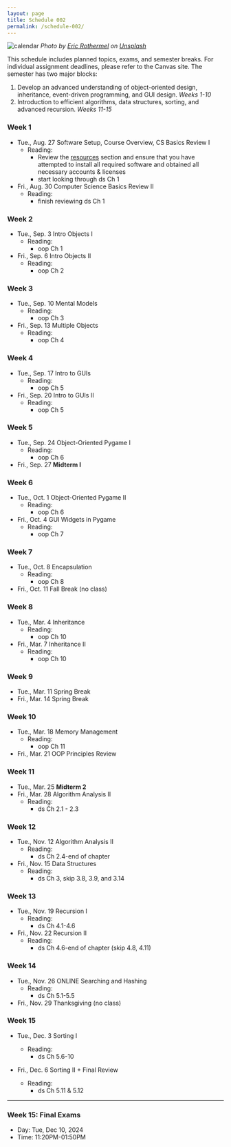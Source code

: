 ```yaml
---
layout: page
title: Schedule 002
permalink: /schedule-002/
---
```


![calendar](/img/eric-rothermel-FoKO4DpXamQ-unsplash-med.jpg)
*Photo by <a href="https://unsplash.com/@erothermel?utm_source=unsplash&utm_medium=referral&utm_content=creditCopyText">Eric Rothermel</a> on <a href="https://unsplash.com/s/photos/calendar?utm_source=unsplash&utm_medium=referral&utm_content=creditCopyText">Unsplash</a>*

This schedule includes planned topics, exams, and semester breaks. For individual assignment deadlines, please refer to the Canvas site. The semester has two major blocks:
1. Develop an advanced understanding of object-oriented design, inheritance, event-driven programming, and GUI design. *Weeks 1-10*
1. Introduction to efficient algorithms, data structures, sorting, and advanced recursion. *Weeks 11-15*

### Week 1 
- Tue., Aug. 27 Software Setup, Course Overview, CS Basics Review I
   - Reading: 
     - Review the [resources](/resources) section and ensure that you have attempted to install all required software and obtained all necessary accounts & licenses
     - start looking through ds Ch 1
- Fri., Aug. 30 Computer Science Basics Review II
   - Reading:
     - finish reviewing ds Ch 1

### Week 2
- Tue., Sep. 3 Intro Objects I
  - Reading: 
    - oop Ch 1
- Fri., Sep. 6 Intro Objects II
  - Reading: 
    - oop Ch 2

### Week 3
- Tue., Sep. 10 Mental Models
  - Reading: 
    - oop Ch 3
- Fri., Sep. 13 Multiple Objects
  - Reading: 
    - oop Ch 4

### Week 4
- Tue., Sep. 17 Intro to GUIs
  - Reading:
    - oop Ch 5
- Fri., Sep. 20 Intro to GUIs II
  - Reading:
    - oop Ch 5

### Week 5
- Tue., Sep. 24 Object-Oriented Pygame I
  - Reading:
    - oop Ch 6
- Fri., Sep. 27 **Midterm I** 

### Week 6
- Tue., Oct. 1 Object-Oriented Pygame II
  - Reading:
    - oop Ch 6
- Fri., Oct. 4 GUI Widgets in Pygame
  - Reading:
    - oop Ch 7

### Week 7
- Tue., Oct. 8 Encapsulation
  - Reading:
    - oop Ch 8
- Fri., Oct. 11 Fall Break (no class)

### Week 8
- Tue., Mar. 4 Inheritance
  - Reading:
    - oop Ch 10
- Fri., Mar. 7 Inheritance II
  - Reading:
    - oop Ch 10

### Week 9
- Tue., Mar. 11 Spring Break
- Fri., Mar. 14 Spring Break

### Week 10
- Tue., Mar. 18 Memory Management
  - Reading:
    - oop Ch 11
- Fri., Mar. 21 OOP Principles Review

### Week 11
- Tue., Mar. 25 **Midterm 2**
- Fri., Mar. 28 Algorithm Analysis II
  - Reading:
    - ds Ch 2.1 - 2.3

### Week 12
- Tue., Nov. 12 Algorithm Analysis II 
  - Reading:
    - ds Ch 2.4-end of chapter
- Fri., Nov. 15 Data Structures 
  - Reading:
    - ds Ch 3, skip 3.8, 3.9, and 3.14

### Week 13
- Tue., Nov. 19 Recursion I
  - Reading:
    - ds Ch 4.1-4.6
- Fri., Nov. 22 Recursion II
  - Reading:
    - ds Ch 4.6-end of chapter (skip 4.8, 4.11)

### Week 14
- Tue., Nov. 26 ONLINE Searching and Hashing
  - Reading:
    - ds Ch 5.1-5.5  
- Fri., Nov. 29 Thanksgiving (no class)

### Week 15
- Tue., Dec. 3 Sorting I
  - Reading:
    - ds Ch 5.6-10
   
- Fri., Dec. 6 Sorting II + Final Review
  - Reading:
    - ds Ch 5.11 & 5.12

---

### Week 15: Final Exams
- Day: Tue, Dec 10, 2024
- Time: 11:20PM-01:50PM
